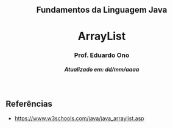 <h2 align="center">Fundamentos da Linguagem Java</h2>
<h1 align="center">ArrayList</h1>
<h3 align="center">Prof. Eduardo Ono</h3>
<h5 align="center">Atualizado em: dd/mm/aaaa</h5>

&nbsp;

## Referências

* <https://www.w3schools.com/java/java_arraylist.asp>

&nbsp;

